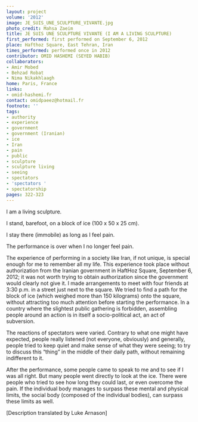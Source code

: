```yaml
---
layout: project
volume: '2012'
image: JE_SUIS_UNE_SCULPTURE_VIVANTE.jpg
photo_credit: Mahsa Zaeim
title: JE SUIS UNE SCULPTURE VIVANTE (I AM A LIVING SCULPTURE)
first_performed: first performed on September 6, 2012
place: Hafthoz Square, East Tehran, Iran
times_performed: performed once in 2012
contributor: OMID HASHEMI (SEYED HABIB)
collaborators:
- Amir Mobed
- Behzad Robat
- Nima Nikakhlaagh
home: Paris, France
links:
- omid-hashemi.fr
contact: omidpaeez@hotmail.fr
footnote: ''
tags:
- authority
- experience
- government
- government (Iranian)
- ice
- Iran
- pain
- public
- sculpture
- sculpture living
- seeing
- spectators
- 'spectators '
- spectatorship
pages: 322-323
---
```


I am a living sculpture.

I stand, barefoot, on a block of ice (100 x 50 x 25 cm).

I stay there (immobile) as long as I feel pain.

The performance is over when I no longer feel pain.

The experience of performing in a society like Iran, if not unique, is special enough for me to remember all my life. This experience took place without authorization from the Iranian government in HaftHoz Square, September 6, 2012; it was not worth trying to obtain authorization since the government would clearly not give it. I made arrangements to meet with four friends at 3:30 p.m. in a street just next to the square. We tried to find a path for the block of ice (which weighed more than 150 kilograms) onto the square, without attracting too much attention before starting the performance. In a country where the slightest public gathering is forbidden, assembling people around an action is in itself a socio-political act, an act of subversion.

The reactions of spectators were varied. Contrary to what one might have expected, people really listened (not everyone, obviously) and generally, people tried to keep quiet and make sense of what they were seeing; to try to discuss this “thing” in the middle of their daily path, without remaining indifferent to it.

After the performance, some people came to speak to me and to see if I was all right. But many people went directly to look at the ice. There were people who tried to see how long they could last, or even overcome the pain. If the individual body manages to surpass these mental and physical limits, the social body (composed of the individual bodies), can surpass these limits as well.

[Description translated by Luke Arnason]
